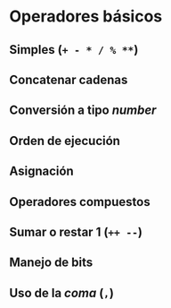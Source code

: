 # Operadores básicos
## Simples (`+ - * / % **`)
## Concatenar cadenas
## Conversión a tipo _number_
## Orden de ejecución
## Asignación
## Operadores compuestos
## Sumar o restar 1 (`++ --`)
## Manejo de bits
## Uso de la _coma_ (`,`)
